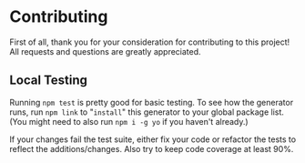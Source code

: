 # Contributing

First of all, thank you for your consideration for contributing to this project! All requests and questions are greatly appreciated.

## Local Testing

Running `npm test` is pretty good for basic testing. To see how the generator runs, run `npm link` to "`install`" this generator to your global package list. (You might need to also run `npm i -g yo` if you haven't already.)

If your changes fail the test suite, either fix your code or refactor the tests to reflect the additions/changes. Also try to keep code coverage at least 90%.
